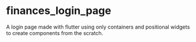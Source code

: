 # finances_login_page

A login page made with flutter using only containers and positional widgets to create components from the scratch.
